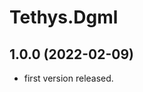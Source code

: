 <!-- 
SPDX-FileCopyrightText: (c) 2022-2023 T. Graf
SPDX-License-Identifier: Apache-2.0
-->

# Tethys.Dgml

## 1.0.0 (2022-02-09)

* first version released.

